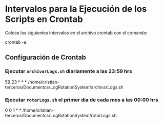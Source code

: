# Intervalos para la Ejecución de los Scripts en Crontab

Coloca los siguientes intervalos en el archivo crontab con el comando:

crontab -e

## Configuración de Crontab

### Ejecutar `archivarLogs.sh` diariamente a las 23:59 hrs

59 23 * * * /home/cristian-terceros/Documentos/LogRotationSystem/archivarLogs.sh

### Ejecutar `rotarLogs.sh` el primer dia de cada mes a las 00:00 hrs

0 0 1 * * /home/cristian-terceros/Documentos/LogRotationSystem/rotarLogs.sh

